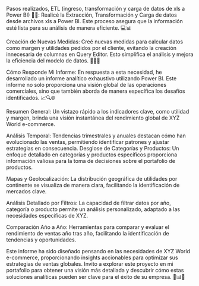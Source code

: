 Pasos realizados, ETL (ingreso, transformación y carga de datos de xls a Power BI) 🔄💼:
Realicé la Extracción, Transformación y Carga de datos desde archivos xls a Power BI. Este proceso asegura que la información esté lista para su análisis de manera eficiente. 💻📊

Creación de Nuevas Medidas:
Creé nuevas medidas para calcular datos como margen y utilidades pedidos por el cliente, evitando la creación innecesaria de columnas en Query Editor. Esto simplifica el análisis y mejora la eficiencia del modelo de datos. 🔢📏💡

Cómo Responde Mi Informe:
En respuesta a esta necesidad, he desarrollado un informe analítico exhaustivo utilizando Power BI. Este informe no solo proporciona una visión global de las operaciones comerciales, sino que también aborda de manera específica los desafíos identificados. 📈🔍🌐

Resumen General:
Un vistazo rápido a los indicadores clave, como utilidad y margen, brinda una visión instantánea del rendimiento global de XYZ World e-commerce.

Análisis Temporal:
Tendencias trimestrales y anuales destacan cómo han evolucionado las ventas, permitiendo identificar patrones y ajustar estrategias en consecuencia. 
Desglose de Categorías y Productos:
Un enfoque detallado en categorías y productos específicos proporciona información valiosa para la toma de decisiones sobre el portafolio de productos. 

Mapas y Geolocalización:
La distribución geográfica de utilidades por continente se visualiza de manera clara, facilitando la identificación de mercados clave. 

Análisis Detallado por Filtros:
La capacidad de filtrar datos por año, categoría o producto permite un análisis personalizado, adaptado a las necesidades específicas de XYZ. 

Comparación Año a Año:
Herramientas para comparar y evaluar el rendimiento de ventas año tras año, facilitando la identificación de tendencias y oportunidades. 

Este informe ha sido diseñado pensando en las necesidades de XYZ World e-commerce, proporcionando insights accionables para optimizar sus estrategias de ventas globales. 
Invito a explorar este proyecto en mi portafolio para obtener una visión más detallada y descubrir cómo estas soluciones analíticas pueden ser clave para el éxito de su empresa. 🌟📊💼
